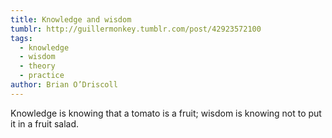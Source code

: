 ```yaml
---
title: Knowledge and wisdom
tumblr: http://guillermonkey.tumblr.com/post/42923572100
tags:
  - knowledge
  - wisdom
  - theory
  - practice
author: Brian O’Driscoll
---
```


Knowledge is knowing that a tomato is a fruit; wisdom is knowing not to put it in a fruit salad.
